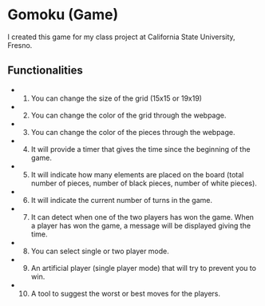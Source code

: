 # Gomoku (Game)
I created this game for my class project at California State University, Fresno.

## Functionalities

- 1. You can change the size of the grid (15x15 or 19x19)
- 2. You can change the color of the grid through the webpage.
- 3. You can change the color of the pieces through the webpage.
- 4. It will provide a timer that gives the time since the beginning of the game.
- 5. It will indicate how many elements are placed on the board (total number of pieces, number of black pieces, number of white pieces).
- 6. It will indicate the current number of turns in the game.
- 7. It can detect when one of the two players has won the game. When a player has won the game, a message will be displayed giving the time.
- 8. You can select single or two player mode.
- 9. An artificial player (single player mode) that will try to prevent you to win.
- 10. A tool to suggest the worst or best moves for the players.
